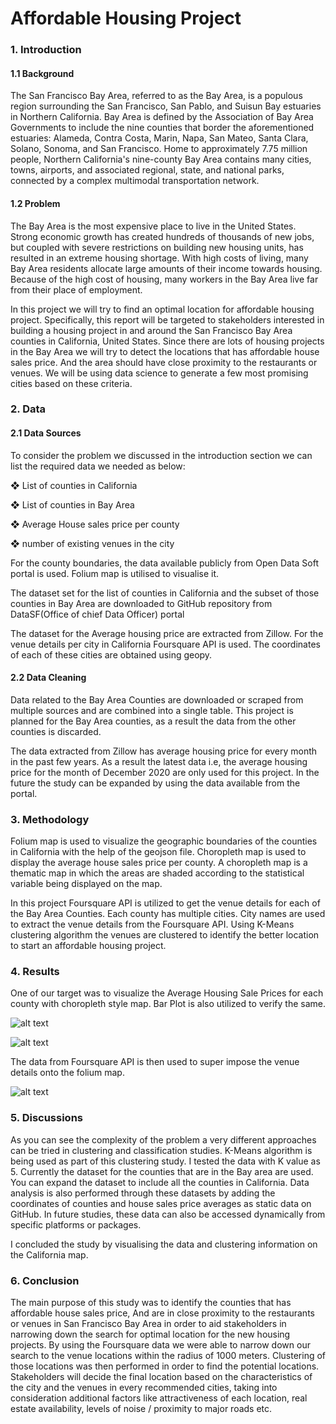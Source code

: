 # Affordable Housing Project
### 1. Introduction
#### 1.1 Background
The San Francisco Bay Area, referred to as the Bay Area, is a populous region surrounding the San Francisco, San Pablo, and Suisun Bay estuaries in Northern California. Bay Area is defined by the Association of Bay Area Governments to include the nine counties that border the aforementioned estuaries: Alameda, Contra Costa, Marin, Napa, San Mateo, Santa Clara, Solano, Sonoma, and San Francisco. Home to approximately 7.75 million people, Northern California's nine-county Bay Area contains many cities, towns, airports, and associated regional, state, and national parks, connected by a complex multimodal transportation network.
#### 1.2 Problem
The Bay Area is the most expensive place to live in the United States. Strong economic growth has created hundreds of thousands of new jobs, but coupled with severe restrictions on building new housing units, has resulted in an extreme housing shortage. With high costs of living, many Bay Area residents allocate large amounts of their income towards housing. Because of the high cost of housing, many workers in the Bay Area live far from their place of employment.
  
  In this project we will try to find an optimal location for affordable housing project. Specifically, this report will be targeted to stakeholders interested in building a housing project in and around the San Francisco Bay Area counties in California, United States. Since there are lots of housing projects in the Bay Area we will try to detect the locations that has affordable house sales price. And the area should have close proximity to the restaurants or venues. We will be using data science to generate a few most promising cities based on these criteria.
  
### 2. Data
#### 2.1 Data Sources
To consider the problem we discussed in the introduction section we can list the required data we needed as below:

❖ List of counties in California

❖ List of counties in Bay Area

❖ Average House sales price per county

❖ number of existing venues in the city

For the county boundaries, the data available publicly from Open Data Soft portal is used. Folium map is utilised to visualise it.

The dataset set for the list of counties in California and the subset of those counties in Bay Area are downloaded to GitHub repository from DataSF(Office of chief Data Officer) portal

The dataset for the Average housing price are extracted from Zillow. For the venue details per city in California Foursquare API is used. The coordinates of each of these cities are obtained using geopy.


#### 2.2 Data Cleaning
Data related to the Bay Area Counties are downloaded or scraped from multiple sources and are combined into a single table. This project is planned for the Bay Area counties, as a result the data from the other counties is discarded.

The data extracted from Zillow has average housing price for every month in the past few years. As a result the latest data i.e, the average housing price for the month of December 2020 are only used for this project. In the future the study can be expanded by using the data available from the portal.

### 3. Methodology
Folium map is used to visualize the geographic boundaries of the counties in California with the help of the geojson file. Choropleth map is used to display the average house sales price per county. A choropleth map is a thematic map in which the areas are shaded according to the statistical variable being displayed on the map.

In this project Foursquare API is utilized to get the venue details for each of the Bay Area Counties. Each county has multiple cities. City names are used to extract the venue details from the Foursquare API. Using K-Means clustering algorithm the venues are clustered to identify the better location to start an affordable housing project.

### 4. Results
One of our target was to visualize the Average Housing Sale Prices for each county with choropleth style map. Bar Plot is also utilized to verify the same. 


![alt text](https://github.com/SangeethaChinnan/Data_Science_Project/blob/main/Screenshot%202021-02-13%20at%203.49.17%20PM.png)


![alt text](https://github.com/SangeethaChinnan/Data_Science_Project/blob/main/Screenshot%202021-02-14%20at%207.18.31%20PM.png)


The data from Foursquare API is then used to super impose the venue details onto the folium map.


![alt text](https://github.com/SangeethaChinnan/Data_Science_Project/blob/main/Screenshot%202021-02-13%20at%203.55.30%20PM.png)


### 5. Discussions

As you can see the complexity of the problem a very different approaches can be tried in clustering and classification studies. K-Means algorithm is being used as part of this clustering study. I tested the data with K value as 5. Currently the dataset for the counties that are in the Bay area are used. You can expand the dataset to include all the counties in California. Data analysis is also performed through these datasets by adding the coordinates of counties and house sales price averages as static data on GitHub. In future studies, these data can also be accessed dynamically from specific platforms or packages.

I concluded the study by visualising the data and clustering information on the California map.

### 6. Conclusion
The main purpose of this study was to identify the counties that has affordable house sales price, And are in close proximity to the restaurants or venues in San Francisco Bay Area in order to aid stakeholders in narrowing down the search for optimal location for the new housing projects.
By using the Foursquare data we were able to narrow down our search to the venue locations within the radius of 1000 meters. Clustering of those locations was then performed in order to find the potential locations.
Stakeholders will decide the final location based on the characteristics of the city and the venues in every recommended cities, taking into consideration additional factors like attractiveness of each location, real estate availability, levels of noise / proximity to major roads etc.

